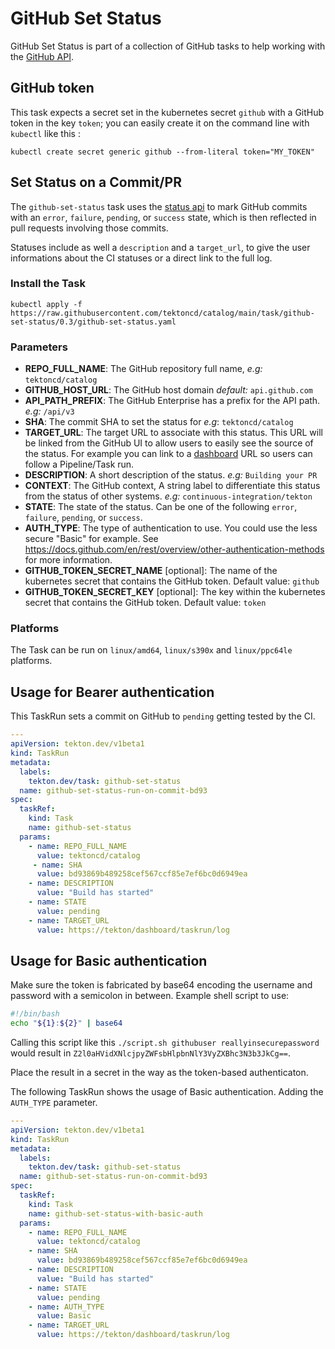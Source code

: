 # GitHub Set Status

GitHub Set Status is part of a collection of GitHub tasks to help working
with the [GitHub API](https://docs.github.com/en/rest/reference).

## GitHub token

This task expects a secret set in the kubernetes secret `github`
with a GitHub token in the key `token`; you can easily create it on the
command line with `kubectl` like this :

```
kubectl create secret generic github --from-literal token="MY_TOKEN"
```

## Set Status on a Commit/PR

The `github-set-status` task uses the [status api](https://docs.github.com/en/rest/reference/repos#statuses)
to mark GitHub commits with an `error`, `failure`, `pending`, or `success`
state, which is then reflected in pull requests involving those commits.

Statuses include as well a `description` and a `target_url`, to give the user
informations about the CI statuses or a direct link to the full log.

### Install the Task

```
kubectl apply -f https://raw.githubusercontent.com/tektoncd/catalog/main/task/github-set-status/0.3/github-set-status.yaml
```

### Parameters

* **REPO_FULL_NAME**: The GitHub repository full name, _e.g:_ `tektoncd/catalog`
* **GITHUB_HOST_URL**: The GitHub host domain _default:_ `api.github.com`
* **API_PATH_PREFIX**: The GitHub Enterprise has a prefix for the API path. _e.g:_ `/api/v3`
* **SHA**: The commit SHA to set the status for _e.g_: `tektoncd/catalog`
* **TARGET_URL**: The target URL to associate with this status. This URL will
  be linked from the GitHub UI to allow users to easily see the source of the
  status. For example you can link to a
  [dashboard](https://github.com/tektoncd/dashboard) URL so users can follow a
  Pipeline/Task run.
* **DESCRIPTION**: A short description of the status. _e.g:_ `Building your PR`
* **CONTEXT**: The GitHub context, A string label to differentiate this status
  from the status of other systems. _e.g:_ `continuous-integration/tekton`
* **STATE**: The state of the status. Can be one of the following `error`,
  `failure`, `pending`, or `success`.
* **AUTH_TYPE**: The type of authentication to use. You could use the less secure "Basic"
      for example. See https://docs.github.com/en/rest/overview/other-authentication-methods for more information.
* **GITHUB_TOKEN_SECRET_NAME** \[optional\]: The name of the kubernetes secret that
  contains the GitHub token. Default value: `github`
* **GITHUB_TOKEN_SECRET_KEY** \[optional\]: The key within the kubernetes secret that
  contains the GitHub token. Default value: `token`

### Platforms

The Task can be run on `linux/amd64`, `linux/s390x` and `linux/ppc64le` platforms.

## Usage for Bearer authentication

This TaskRun sets a commit on GitHub to `pending` getting tested by the CI.

```yaml
---
apiVersion: tekton.dev/v1beta1
kind: TaskRun
metadata:
  labels:
    tekton.dev/task: github-set-status
  name: github-set-status-run-on-commit-bd93
spec:
  taskRef:
    kind: Task
    name: github-set-status
  params:
    - name: REPO_FULL_NAME
      value: tektoncd/catalog
     - name: SHA
      value: bd93869b489258cef567ccf85e7ef6bc0d6949ea
    - name: DESCRIPTION
      value: "Build has started"
    - name: STATE
      value: pending
    - name: TARGET_URL
      value: https://tekton/dashboard/taskrun/log
```


## Usage for Basic authentication

Make sure the token is fabricated by base64 encoding the username and password with a semicolon in between.
Example shell script to use:

```bash
#!/bin/bash
echo "${1}:${2}" | base64
```

Calling this script like this `./script.sh githubuser reallyinsecurepassword` would result in `Z2l0aHVidXNlcjpyZWFsbHlpbnNlY3VyZXBhc3N3b3JkCg==`.

Place the result in a secret in the way as the token-based authenticaton.

The following TaskRun shows the usage of Basic authentication. Adding the `AUTH_TYPE` parameter.

```yaml
---
apiVersion: tekton.dev/v1beta1
kind: TaskRun
metadata:
  labels:
    tekton.dev/task: github-set-status
  name: github-set-status-run-on-commit-bd93
spec:
  taskRef:
    kind: Task
    name: github-set-status-with-basic-auth
  params:
    - name: REPO_FULL_NAME
      value: tektoncd/catalog
    - name: SHA
      value: bd93869b489258cef567ccf85e7ef6bc0d6949ea
    - name: DESCRIPTION
      value: "Build has started"
    - name: STATE
      value: pending
    - name: AUTH_TYPE
      value: Basic
    - name: TARGET_URL
      value: https://tekton/dashboard/taskrun/log
```

